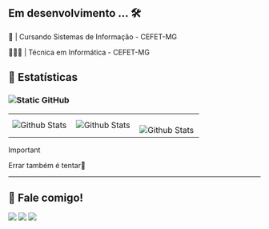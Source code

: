  Em desenvolvimento  ... 🛠
---

📓 | Cursando Sistemas de Informação - CEFET-MG

👩🏻‍💻 | Técnica em Informática - CEFET-MG

 👾 Estatísticas
---

### <img src="https://img.shields.io/static/v1?label=Overview&message=aabclara&color=7560D5&style=for-the-badge&logo=GitHub" alt="Static GitHub"> 

<table>
  <tr>
    <td>
      <img
        align="left"
        src="https://github-readme-stats.vercel.app/api?username=aabclara&theme=aura&show_icons=true&hide_border=true"
        alt="Github Stats"
      />
    </td>
    <td>
      <img
        align="left"
        src="https://github-readme-stats.vercel.app/api/top-langs/?username=aabclara&hide=html&layout=compact&theme=aura&hide_border=true"
        alt="Github Stats"
      />
    </td>
    <td>
      <br />
      <img
        align="left"
        src="https://github-readme-streak-stats.herokuapp.com/?user=aabclara&theme=aura&hide_border=true"
        alt="Github Stats"
      />
    </td>
  </tr>
</table>

> [!IMPORTANT]
> Errar também é tentar💜

---

🔮 Fale comigo!
---

<div> 
  <a href="https://instagram.com/aabclara" target="_blank"><img src="https://img.shields.io/badge/-Instagram-%23E4405F?style=for-the-badge&logo=instagram&logoColor=white" target="_blank"></a>
 <a href="https://discord.gg/aabclara" target="_blank"><img src="https://img.shields.io/badge/Discord-7289DA?style=for-the-badge&logo=discord&logoColor=white" target="_blank"></a> 
  <a href = "mailto:claram.miguelc03@gmail.com"><img src="https://img.shields.io/badge/-Gmail-%23333?style=for-the-badge&logo=gmail&logoColor=white" target="_blank"></a> 
  
</div>

